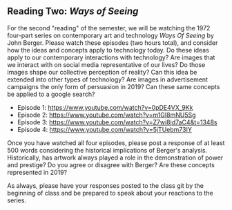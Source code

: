 Reading Two: _Ways of Seeing_
------------------------------

For the second "reading" of the semester, we will be watching the 1972 four-part series on contemporary art and technology _Ways Of Seeing_ by John Berger. Please watch these episodes (two hours total), and consider how the ideas and concepts apply to technology today. Do these ideas apply to our contemporary interactions with technology? Are images that we interact with on social media representative of our lives? Do those images shape our collective perception of reality? Can this idea be extended into other types of technology? Are images in advertisement campaigns the only form of persuasion in 2019? Can these same concepts be applied to a google search?

- Episode 1: https://www.youtube.com/watch?v=0pDE4VX_9Kk
- Episode 2: https://www.youtube.com/watch?v=m1GI8mNU5Sg
- Episode 3: https://www.youtube.com/watch?v=Z7wi8jd7aC4&t=1348s
- Episode 4: https://www.youtube.com/watch?v=5jTUebm73IY

Once you have watched all four episodes, please post a response of at least 500 words considering the historical implications of Berger's analysis. Historically, has artwork always played a role in the demonstration of power and prestige? Do you agree or disagree with Berger? Are these concepts represented in 2019?

As always, please have your responses posted to the class git by the beginning of class and be prepared to speak about your reactions to the series.

